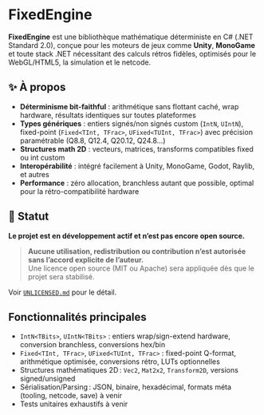 # FixedEngine

**FixedEngine** est une bibliothèque mathématique déterministe en C# (.NET Standard 2.0), conçue pour les moteurs de jeux comme **Unity**, **MonoGame** et toute stack .NET nécessitant des calculs rétros fidèles, optimisés pour le WebGL/HTML5, la simulation et le netcode.

## ✨ À propos

- **Déterminisme bit-faithful** : arithmétique sans flottant caché, wrap hardware, résultats identiques sur toutes plateformes
- **Types génériques** : entiers signés/non signés custom (`IntN`, `UIntN`), fixed-point (`Fixed<TInt, TFrac>`, `UFixed<TUInt, TFrac>`) avec précision paramétrable (Q8.8, Q12.4, Q20.12, Q24.8…)
- **Structures math 2D** : vecteurs, matrices, transforms compatibles fixed ou int custom
- **Interopérabilité** : intégré facilement à Unity, MonoGame, Godot, Raylib, et autres
- **Performance** : zéro allocation, branchless autant que possible, optimal pour la rétro-compatibilité hardware

## 🚧 Statut

**Le projet est en développement actif et n’est pas encore open source.**  
> **Aucune utilisation, redistribution ou contribution n’est autorisée sans l’accord explicite de l’auteur.**  
> Une licence open source (MIT ou Apache) sera appliquée dès que le projet sera stabilisé.

Voir [`UNLICENSED.md`](UNLICENSED.md) pour le détail.

## Fonctionnalités principales

- `IntN<TBits>`, `UIntN<TBits>` : entiers wrap/sign-extend hardware, conversion branchless, conversions hex/bin
- `Fixed<TInt, TFrac>`, `UFixed<TUInt, TFrac>` : fixed-point Q-format, arithmétique optimisée, conversions rétro, LUTs optionnelles
- Structures mathématiques 2D : `Vec2`, `Mat2x2`, `Transform2D`, versions signed/unsigned
- Sérialisation/Parsing : JSON, binaire, hexadécimal, formats méta (tooling, netcode, save) à venir
- Tests unitaires exhaustifs à venir

